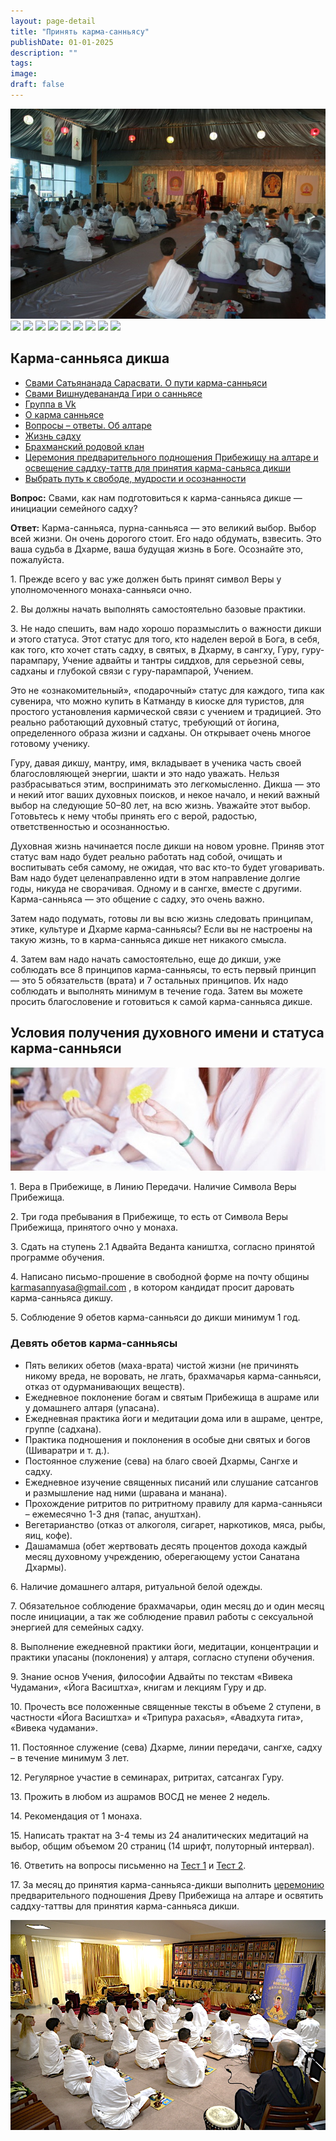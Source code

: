 ```yaml
---
layout: page-detail
title: "Принять карма-санньясу"
publishDate: 01-01-2025
description: ""
tags:
image:
draft: false
---
```


[ ![](/upload/iblock/444/44425272d1a8a00aec4cda5fbd61aefd.jpg)](/upload/iblock/444/44425272d1a8a00aec4cda5fbd61aefd.jpg) [ ![](/upload/iblock/a5b/a5bb7f399c2a225cee8213f781cd8b43.jpg)](/upload/iblock/a5b/a5bb7f399c2a225cee8213f781cd8b43.jpg) [ ![](/upload/iblock/40d/40d968e18479fd46989e31f5bac5f0df.jpg)](/upload/iblock/40d/40d968e18479fd46989e31f5bac5f0df.jpg) [ ![](/upload/iblock/183/1838494a6c227349328be021ecca2da7.jpg)](/upload/iblock/183/1838494a6c227349328be021ecca2da7.jpg) [ ![](/upload/iblock/f07/f0735729b08123b028a20e69f1b81c19.jpg)](/upload/iblock/f07/f0735729b08123b028a20e69f1b81c19.jpg) [ ![](/upload/iblock/6b0/6b0ef9ea14d68d7a699475419ee3ba9d.jpg)](/upload/iblock/6b0/6b0ef9ea14d68d7a699475419ee3ba9d.jpg) [ ![](/upload/iblock/3fb/3fb91cae5825616803e8cfb650602af5.jpg)](/upload/iblock/3fb/3fb91cae5825616803e8cfb650602af5.jpg) [ ![](/upload/iblock/26e/26efb9e1b733abe80a5b15bf547e9b77.jpg)](/upload/iblock/26e/26efb9e1b733abe80a5b15bf547e9b77.jpg) [ ![](/upload/iblock/022/022f1c0b2be53634589128a4e7e80002.jpg)](/upload/iblock/022/022f1c0b2be53634589128a4e7e80002.jpg) [ ![](/upload/iblock/f68/f68693be4913b941244961ad15c212f0.jpg)](/upload/iblock/f68/f68693be4913b941244961ad15c212f0.jpg) 

## Карма-санньяса дикша

  
* [Свами Сатьянанада Сарасвати. О пути карма-санньяси](/svami-satyananada-sarasvati-o-puti-karma-sannyasi/)
* [Свами Вишнудевананда Гири о санньясе](/svami-vishnudevananda-giri-o-sannyase/)
* [Группа в Vk](https://vk.com/duhovnoe%5Fimya)
* [О карма санньясе](/o-karma-sannyase/)
* [Вопросы – ответы. Об алтаре](/voprosy-otvety-ob-altare/)
* [Жизнь садху](/zhizn-sadkhu/)
* [Брахманский родовой клан](/brakhmanskiy-rodovoy-klan/)
* [Церемония предварительного подношения Прибежищу на алтаре и освещение саддху-таттв для принятия карма-саньяса дикши](/tseremoniya-predvaritelnogo-podnosheniya-pribezhishchu/)
* [Выбрать путь к свободе, мудрости и осознанности](/vybrat-put-k-svobode-mudrosti-i-osoznannosti/)

**Вопрос:** Свами, как нам подготовиться к карма-санньяса дикше — инициации семейного садху?

**Ответ:** Карма-санньяса, пурна-санньяса — это великий выбор. Выбор всей жизни. Он очень дорогого стоит. Его надо обдумать, взвесить. Это ваша судьба в Дхарме, ваша будущая жизнь в Боге. Осознайте это, пожалуйста.

 1\. Прежде всего у вас уже должен быть принят символ Веры у уполномоченного монаха-санньяси очно.

 2\. Вы должны начать выполнять самостоятельно базовые практики.

 3\. Не надо спешить, вам надо хорошо поразмыслить о важности дикши и этого статуса. Этот статус для того, кто наделен верой в Бога, в себя, как того, кто хочет стать садху, в святых, в Дхарму, в сангху, Гуру, гуру-парампару, Учение адвайты и тантры сиддхов, для серьезной севы, садханы и глубокой связи с гуру-парампарой, Учением.

 Это не «ознакомительный», «подарочный» статус для каждого, типа как сувенира, что можно купить в Катманду в киоске для туристов, для простого установления кармической связи с учением и традицией. Это реально работающий духовный статус, требующий от йогина, определенного образа жизни и садханы. Он открывает очень многое готовому ученику.

 Гуру, давая дикшу, мантру, имя, вкладывает в ученика часть своей благословляющей энергии, шакти и это надо уважать. Нельзя разбрасываться этим, воспринимать это легкомысленно. Дикша — это и некий итог ваших духовных поисков, и некое начало, и некий важный выбор на следующие 50–80 лет, на всю жизнь. Уважайте этот выбор. Готовьтесь к нему чтобы принять его с верой, радостью, ответственностью и осознанностью.

 Духовная жизнь начинается после дикши на новом уровне. Приняв этот статус вам надо будет реально работать над собой, очищать и воспитывать себя самому, не ожидая, что вас кто-то будет уговаривать. Вам надо будет целенаправленно идти в этом направление долгие годы, никуда не сворачивая. Одному и в сангхе, вместе с другими. Карма-санньяса — это общение с садху, это очень важно.

 Затем надо подумать, готовы ли вы всю жизнь следовать принципам, этике, культуре и Дхарме карма-санньясы? Если вы не настроены на такую жизнь, то в карма-санньяса дикше нет никакого смысла.

 4\. Затем вам надо начать самостоятельно, еще до дикши, уже соблюдать все 8 принципов карма-санньясы, то есть первый принцип — это 5 обязательств (врата) и 7 остальных принципов. Их надо соблюдать и выполнять минимум в течение года. Затем вы можете просить благословение и готовиться к самой карма-санньяса дикше.   
  
## **Условия получения духовного имени и статуса карма-санньяси** 
  
![](/i/images/prinyat-karma-sannyasu-1.jpg)  

  
 1\. Вера в Прибежище, в Линию Передачи. Наличие Символа Веры Прибежища.

 2\. Три года пребывания в Прибежище, то есть от Символа Веры Прибежища, принятого очно у монаха.

 3\. Сдать на ступень 2.1 Адвайта Веданта каништха, согласно принятой программе обучения.

 4\. Написано письмо-прошение в свободной форме на почту общины [karmasannyasa@gmail.com](mailto:karmasannyasa@gmail.com) , в котором кандидат просит даровать карма-санньяса дикшу.

 5\. Соблюдение 9 обетов карма-санньяси до дикши минимум 1 год.  
  
### **Девять обетов карма-санньясы**

* Пять великих обетов (маха-врата) чистой жизни (не причинять никому вреда, не воровать, не лгать, брахмачарья карма-санньяси, отказ от одурманивающих веществ).
* Ежедневное поклонение богам и святым Прибежища в ашраме или у домашнего алтаря (упасана).
* Ежедневная практика йоги и медитации дома или в ашраме, центре, группе (садхана).
* Практика подношения и поклонения в особые дни святых и богов (Шиваратри и т. д.).
* Постоянное служение (сева) на благо своей Дхармы, Сангхе и садху.
* Ежедневное изучение священных писаний или слушание сатсангов и размышление над ними (шравана и манана).
* Прохождение ритритов по ритритному правилу для карма-санньяси – ежемесячно 1-3 дня (тапас, ануштхан).
* Вегетарианство (отказ от алкоголя, сигарет, наркотиков, мяса, рыбы, яиц, кофе).
* Дашамамша (обет жертвовать десять процентов дохода каждый месяц духовному учреждению, оберегающему устои Санатана Дхармы).

 6\. Наличие домашнего алтаря, ритуальной белой одежды.

 7\. Обязательное соблюдение брахмачарьи, один месяц до и один месяц после инициации, а так же соблюдение правил работы с сексуальной энергией для семейных садху.

 8\. Выполнение ежедневной практики йоги, медитации, концентрации и практики упасаны (поклонения) у алтаря, согласно ступени обучения.

 9\. Знание основ Учения, философии Адвайты по текстам «Вивека Чудамани», «Йога Васиштха», книгам и лекциям Гуру и др.

 10\. Прочесть все положенные священные тексты в объеме 2 ступени, в частности «Йога Васиштха» и «Трипура рахасья», «Авадхута гита», «Вивека чудамани».

 11\. Постоянное служение (сева) Дхарме, линии передачи, сангхе, садху – в течение минимум 3 лет.

 12\. Регулярное участие в семинарах, ритритах, сатсангах Гуру.

 13\. Прожить в любом из ашрамов ВОСД не менее 2 недель.

 14\. Рекомендация от 1 монаха.

 15\. Написать трактат на 3-4 темы из 24 аналитических медитаций на выбор, общим объемом 20 страниц (14 шрифт, полуторный интервал).

 16\. Ответить на вопросы письменно на [Тест 1](/test-na-karma-sannyasu/) и [Тест 2](/test-na-karma-sanyasu-2/).

 17\. За месяц до принятия карма-санньяса-дикши выполнить [церемонию](/tseremoniya-predvaritelnogo-podnosheniya-pribezhishchu/) предварительного подношения Древу Прибежища на алтаре и освятить саддху-таттвы для принятия карма-санньяса дикши.   
  
![](/i/images/prinyat-karma-sannyasu-2.png) 
  
  
